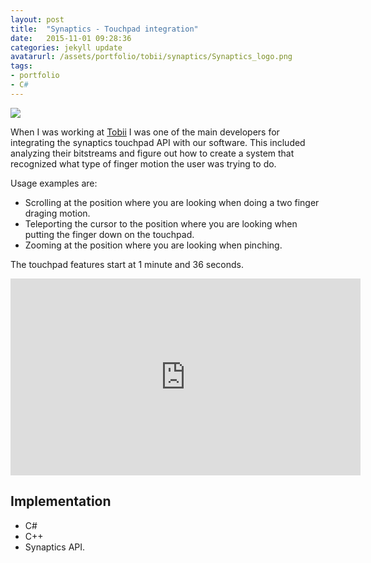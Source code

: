 ```yaml
---
layout: post
title:  "Synaptics - Touchpad integration"
date:   2015-11-01 09:28:36
categories: jekyll update
avatarurl: /assets/portfolio/tobii/synaptics/Synaptics_logo.png
tags:
- portfolio
- C#
---
```


<a href="{{ page.url }}">
  <img src="{{ site.baseurl }}/assets/portfolio/tobii/synaptics/Synaptics_logo.png" />
</a>

When I was working at [Tobii][TobiiTech] I was one of the main developers for integrating the synaptics touchpad API with our software. This included analyzing their bitstreams and figure out how to create a system that recognized what type of finger motion the user was trying to do.

Usage examples are:
- Scrolling at the position where you are looking when doing a two finger draging motion.
- Teleporting the cursor to the position where you are looking when putting the finger down on the touchpad.
- Zooming at the position where you are looking when pinching.

The touchpad features start at 1 minute and 36 seconds.

<iframe width="560" height="315" src="https://www.youtube.com/embed/SYwd9Lt1ve4" frameborder="0" allowfullscreen></iframe>

## Implementation ##
- C#
- C++
- Synaptics API.

[TobiiTech]: http://www.tobii.com/tech/
[TouchpadInstructionVideo]: https://www.youtube.com/watch?v=SYwd9Lt1ve4&t=95s
[SynapticsReveal]: http://www.tobii.com/group/news-media/press-releases/tobii-and-synaptics-unveil-concept-laptop-that-integrates-eye-tracking-and-touchpad-user-interface-controls/